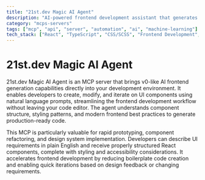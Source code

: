 ```yaml
---
title: "21st.dev Magic AI Agent"
description: "AI-powered frontend development assistant that generates and iterates on UI components directly in your code editor"
category: "mcps-servers"
tags: ["mcp", "api", "server", "automation", "ai", "machine-learning"]
tech_stack: ["React", "TypeScript", "CSS/SCSS", "Frontend Development", "UI/UX Design"]
---
```


# 21st.dev Magic AI Agent

21st.dev Magic AI Agent is an MCP server that brings v0-like AI frontend generation capabilities directly into your development environment. It enables developers to create, modify, and iterate on UI components using natural language prompts, streamlining the frontend development workflow without leaving your code editor. The agent understands component structure, styling patterns, and modern frontend best practices to generate production-ready code.

This MCP is particularly valuable for rapid prototyping, component refactoring, and design system implementation. Developers can describe UI requirements in plain English and receive properly structured React components, complete with styling and accessibility considerations. It accelerates frontend development by reducing boilerplate code creation and enabling quick iterations based on design feedback or changing requirements.
